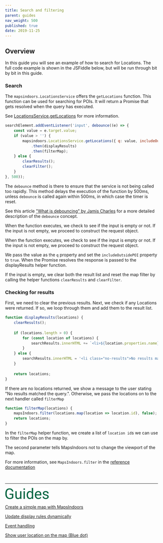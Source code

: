 ```yaml
---
title: Search and filtering
parent: guides
nav_weight: 500
published: true
date: 2019-11-25
---
```


## Overview

In this guide you will see an example of how to search for Locations. The full code example is shown in the JSFiddle below, but will be run through bit by bit in this guide.

<script async src="https://jsfiddle.net/mapspeople/k2jynm47/embed/html,result/"></script>

### Search

The `mapsindoors.LocationsService` offers the `getLocations` function. This function can be used for searching for POIs.
It will return a Promise that gets resolved when the query has executed.

See [LocationsService.getLocations](https://app.mapsindoors.com/mapsindoors/js/sdk/latest/docs/LocationsService.html#getLocations) for more information.

```javascript
searchElement.addEventListener('input', debounce((e) => {
    const value = e.target.value;
    if (value > '') {
        mapsindoors.LocationsService.getLocations({ q: value, includeOutsidePOI: true })
            .then(displayResults)
            .then(filterMap);
    } else {
        clearResults();
        clearFilter();
    }
}, 500));
```

The `debounce` method is there to ensure that the service is not being called too rapidly. This method delays the execution of the function by 500ms, unless `debounce` is called again within 500ms, in which case the timer is reset.

See this article ["What is debouncing" by Jamis Charles](https://medium.com/@jamischarles/what-is-debouncing-2505c0648ff1) for a more detailed description of the `debounce` concept.

When the function executes, we check to see if the input is empty or not. If the input is not empty, we proceed to construct the request object.

When the function executes, we check to see if the input is empty or not. If the input is not empty, we proceed to construct the request object.

We pass the value as the `q` property and set the `includeOutsidePOI` property to `true`. When the Promise resolves the response is passed to the displayResults helper function.

If the input is empty, we clear both the result list and reset the map filter by calling the helper functions `clearResults` and `clearFilter`.

### Checking for results

First, we need to clear the previous results. Next, we check if any Locations were returned. If so, we loop through them and add them to the result list.

```javascript
function displayResults(locations) {
    clearResults();

    if (locations.length > 0) {
        for (const location of locations) {
            searchResults.innerHTML += `<li>${location.properties.name}</li>`;
        }
    } else {
        searchResults.innerHTML = '<li class="no-results">No results matched the query.</li>';
    }

    return locations;
}
```

If there are no locations returned, we show a message to the user stating "No results matched the query.". Otherwise, we pass the locations on to the next handler called `filterMap`

```javascript
function filterMap(locations) {
    mapsIndoors.filter(locations.map(location => location.id), false);
    return locations;
}
```

In the `filterMap` helper function, we create a list of `location id`s we can use to filter the POIs on the map by.

The second parameter tells MapsIndoors not to change the viewport of the map.

For more information, see `MapsIndoors.filter` in the [reference documentation](https://app.mapsindoors.com/mapsindoors/js/sdk/latest/docs/MapsIndoors.html#filter)

<br>

******

![guides](/assets/various/Guides.png "guides")

[Create a simple map with MapsIndoors](/../web/v3/guides/simple_map/)

[Update display rules dynamically](/../web/v3/guides/dynamic-updates/)

[Event handling](/../web/v3/guides/using_events/)

[Show user location on the map (Blue dot)](/../web/v3/guides/show_users_position/)
